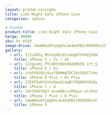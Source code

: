 ```yaml
---
layout: produk-casinghp
title: Like Night Vale iPhone Case
categories: iphone

# Produk
product-title: Like Night Vale iPhone Case
harga: 90000
sku: hn-0150
image-drive: 1dw806xKFyUgkhL4e4kePB2r0956OSnJC
gallery:
  - url: 1TtLGGFq_NSStq9GLbtcmegKf5FHGjhEW
    title: iPhone 5 / 5s / SE
  - url: 12JqnsKI_PTcd0tX9OnHd28D5EQ-itt_Q
    title: iPhone 6 / 6s
  - url: 1rb5YB3QVj4sxfO0HWqTDC24zG5KCTvHo
    title: iPhone 6 Plus / 6s Plus
  - url: 17E0T9aKhZvUzQow2LGgBtTKQEWYCKeQy
    title: iPhone 7 / 8
  - url: 1AVtOOGYE6J-4voeB4JvzMXpao-cCcPnG
    title: iPhone 7 Plus / 8 Plus
  - url: 1dw806xKFyUgkhL4e4kePB2r0956OSnJC
    title: iPhone X
---
```

